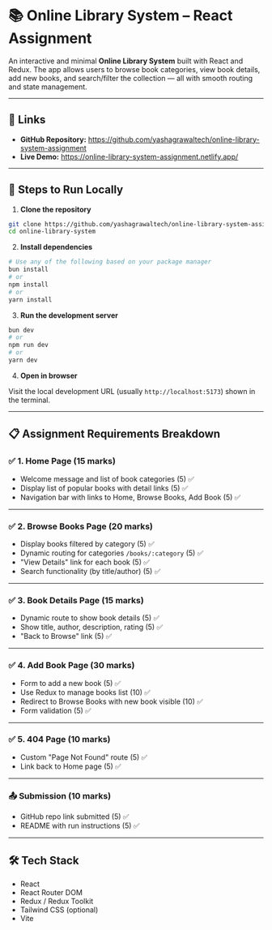 # 📚 Online Library System – React Assignment

An interactive and minimal **Online Library System** built with React and Redux. The app allows users to browse book categories, view book details, add new books, and search/filter the collection — all with smooth routing and state management.

---

## 🔗 Links

-   **GitHub Repository:** https://github.com/yashagrawaltech/online-library-system-assignment
-   **Live Demo:** https://online-library-system-assignment.netlify.app/

---

## 🚀 Steps to Run Locally

1. **Clone the repository**

```bash
git clone https://github.com/yashagrawaltech/online-library-system-assignment.git
cd online-library-system
```

2. **Install dependencies**

```bash
# Use any of the following based on your package manager
bun install
# or
npm install
# or
yarn install
```

3. **Run the development server**

```bash
bun dev
# or
npm run dev
# or
yarn dev
```

4. **Open in browser**

Visit the local development URL (usually `http://localhost:5173`) shown in the terminal.

---

## 📋 Assignment Requirements Breakdown

### ✅ 1. Home Page (15 marks)

-   Welcome message and list of book categories (5) ✅
-   Display list of popular books with detail links (5) ✅
-   Navigation bar with links to Home, Browse Books, Add Book (5) ✅

---

### ✅ 2. Browse Books Page (20 marks)

-   Display books filtered by category (5) ✅
-   Dynamic routing for categories `/books/:category` (5) ✅
-   "View Details" link for each book (5) ✅
-   Search functionality (by title/author) (5) ✅

---

### ✅ 3. Book Details Page (15 marks)

-   Dynamic route to show book details (5) ✅
-   Show title, author, description, rating (5) ✅
-   "Back to Browse" link (5) ✅

---

### ✅ 4. Add Book Page (30 marks)

-   Form to add a new book (5) ✅
-   Use Redux to manage books list (10) ✅
-   Redirect to Browse Books with new book visible (10) ✅
-   Form validation (5) ✅

---

### ✅ 5. 404 Page (10 marks)

-   Custom "Page Not Found" route (5) ✅
-   Link back to Home page (5) ✅

---

### 📤 Submission (10 marks)

-   GitHub repo link submitted (5) ✅
-   README with run instructions (5) ✅

---

## 🛠️ Tech Stack

-   React
-   React Router DOM
-   Redux / Redux Toolkit
-   Tailwind CSS (optional)
-   Vite
